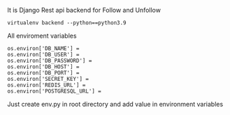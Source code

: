 It is Django Rest api backend for Follow and Unfollow

```
virtualenv backend --python==python3.9
```


All enviroment variables 

```
os.environ['DB_NAME'] = 
os.environ['DB_USER'] = 
os.environ['DB_PASSWORD'] = 
os.environ['DB_HOST'] = 
os.environ['DB_PORT'] = 
os.environ['SECRET_KEY'] = 
os.environ['REDIS_URL'] = 
os.environ['POSTGRESQL_URL'] = 

```

Just create env.py in root directory and add value in environment variables
